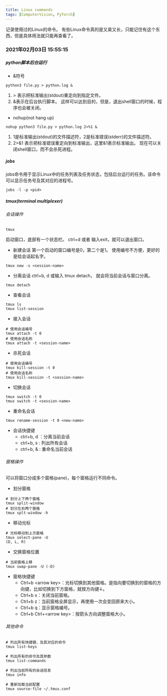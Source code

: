 ```yaml
---
title: Linux commands
tags: [ComputerVision, PyTorch]
---
```


记录使用过的Linux的命令。
有些Linux命令真的是又臭又长，只能记住有这个东西，但是具体用法就只能再查看了。

### 2021年02月03日 15:55:15
##### python脚本后台运行
- &符号
```
python3 file.py > python.log &
```
1. \> 表示把标准输出(stdout)重定向到指定文件。
2. &表示在后台执行脚本。
这样可以达到目的，但是，退出shell窗口的时候，程序也会被关闭。

- nohup(not hang up)
```
nohup python3 file.py > python.log 2>%1 &
```
1. 1是标准输出(stdout)的文件描述符，2是标准错误(stderr)的文件描述符。
2. 2>&1 表示把标准错误重定向到标准输出，这里&1表示标准输出。
现在可以关闭shell窗口，而不会杀死进程。

##### jobs
jobs命令用于显示Linux中的任务列表及任务状态，包括后台运行的任务。该命令可以显示任务号及其对应的进程号。
```
jobs -l -p <pid>
```

##### tmux(terminal multiplexer)
###### 会话操作
```
tmux
```
启动窗口，底部有一个状态栏。
ctrl+d 或者 输入exit，就可以退出窗口。
- 新建会话
第一个启动的窗口编号是0，第二个是1。
使用编号不方便，更好的是给会话起名字。
```
tmux new -s <session-name>
```
- 分离会话
ctrl+b, d 或输入 tmux detach， 就会将当前会话与窗口分离。
```
tmux detach
```
- 查看会话
```
tmux ls 
tmux list-session
```
- 接入会话
```
# 使用会话编号
tmux attach -t 0
# 使用会话名称
tmux attach -t <session-name>
```
- 杀死会话
```
# 使用会话编号
tmux kill-session -t 0
# 使用会话名称
tmux kill-session -t <session-name>
```
- 切换会话
```
tmux switch -t 0
tmux switch -t <session-name>
```
- 重命名会话
```
tmux rename-session -t 0 <new-name>
```
- 会话快捷键
  - ctrl+b, d ：分离当前会话
  - ctrl+b, s : 列出所有会话
  - ctrl+b, & : 重命名当前会话

###### 窗格操作
可以将窗口分成多个窗格(pane)，每个窗格运行不同命令。
- 划分窗格
```
# 划分上下两个窗格
tmux split-window
# 划分左右两个窗格
tmux splt-window -h
```
- 移动光标
```
# 光标移动到上方窗格
tmux select-pane -U
(D, L, R)
```
- 交换窗格位置
```
# 当前窗格上移
tmux swap-pane -U (-D)
```
- 窗格快捷键
  - Ctrl+b \<arrow key>：光标切换到其他窗格。<arrow key>是指向要切换到的窗格的方向键，比如切换到下方窗格，就按方向键↓。
  - Ctrl+b x：关闭当前窗格。
  - Ctrl+b z：当前窗格全屏显示，再使用一次会变回原来大小。
  - Ctrl+b q：显示窗格编号。
  - Ctrl+b Ctrl+\<arrow key>：按箭头方向调整窗格大小。
###### 其他命令
```
# 列出所有快捷键，及其对应的命令
tmux list-keys

# 列出所有的命令及其参数
tmux list-commands

# 列出当前所有的会话信息
tmux info

# 重新加载当前配置
tmux source-file ~/.tmux.conf
```






